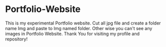 # Portfolio-Website
This is my experimental Portfolio website. 
Cut all jpg file and create a folder name Img and paste to Img named folder. 
Other wise you can't see any images in Portfolio Website. 
Thank You for visiting my profile and repository!
